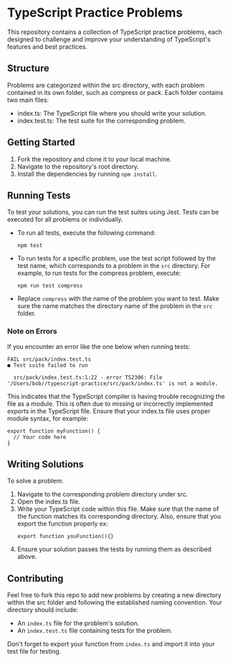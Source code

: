 # TypeScript Practice Problems

This repository contains a collection of TypeScript practice problems, each designed to challenge and improve your understanding of TypeScript's features and best practices.

## Structure

Problems are categorized within the src directory, with each problem contained in its own folder, such as compress or pack. Each folder contains two main files:

- index.ts: The TypeScript file where you should write your solution.
- index.test.ts: The test suite for the corresponding problem.

## Getting Started

1. Fork the repository and clone it to your local machine.
2. Navigate to the repository's root directory.
3. Install the dependencies by running `npm install`.

## Running Tests

To test your solutions, you can run the test suites using Jest. Tests can be executed for all problems or individually.

- To run all tests, execute the following command:

	```
	npm test
	```

- To run tests for a specific problem, use the test script followed by the test name, which corresponds to a problem in the `src` directory. For example, to run tests for the compress problem, execute:
	```
	npm run test compress
	```
- Replace `compress` with the name of the problem you want to test. Make sure the name matches the directory name of the problem in the `src` folder.

### Note on Errors

If you encounter an error like the one below when running tests:

```
FAIL src/pack/index.test.ts
● Test suite failed to run

  src/pack/index.test.ts:1:22 - error TS2306: File '/Users/bob//typescript-practice/src/pack/index.ts' is not a module.
```

This indicates that the TypeScript compiler is having trouble recognizing the file as a module. This is often due to missing or incorrectly implemented exports in the TypeScript file. Ensure that your index.ts file uses proper module syntax, for example:

```
export function myFunction() {
  // Your code here
}
```

## Writing Solutions

To solve a problem:

1. Navigate to the corresponding problem directory under src.
2. Open the index.ts file.
3. Write your TypeScript code within this file. Make sure that the name of the function matches its corresponding directory. Also, ensure that you export the function properly ex:
	```
	export function youFunction(){}
	```
4. Ensure your solution passes the tests by running them as described above.

## Contributing

Feel free to fork this repo to add new problems by creating a new directory within the src folder and following the established naming convention. Your directory should include:

- An `index.ts` file for the problem's solution.
- An `index.test.ts` file containing tests for the problem.

Don't forget to export your function from `index.ts` and import it into your test file for testing.
